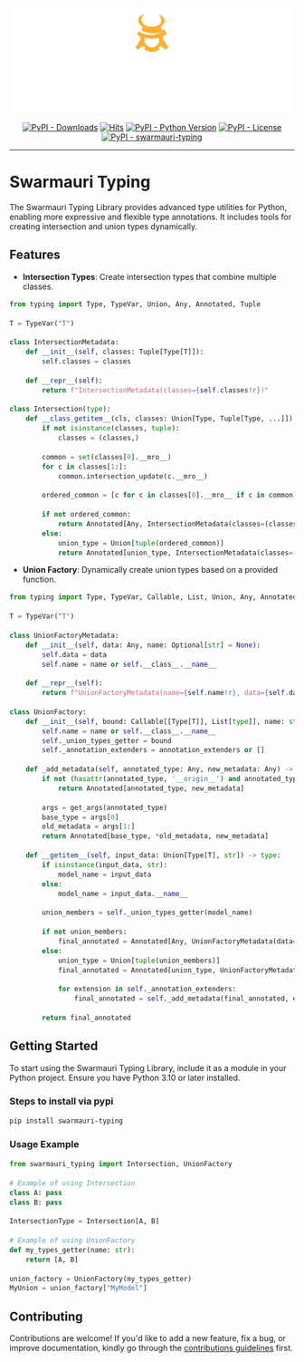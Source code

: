 <!-- Dark OS/GitHub theme → show LIGHT PNG; Light → show DARK PNG -->
<picture>
  <source media="(prefers-color-scheme: dark)"  srcset="../../assets/swarmauri_brand_frag_light.png">
  <source media="(prefers-color-scheme: light)" srcset="../../assets/swarmauri_brand_frag_dark.png">
  <!-- Fallback below (see #2) -->
  <img alt="Project logo" src="../../assets/swarmauri_brand_frag_dark.png" width="640">
</picture>


<p align="center">
    <a href="https://pypi.org/project/swarmauri-typing/">
        <img src="https://img.shields.io/pypi/dm/swarmauri-typing" alt="PyPI - Downloads"/></a>
    <a href="https://hits.sh/github.com/swarmauri/swarmauri-sdk/tree/master/pkgs/typing/">
        <img alt="Hits" src="https://hits.sh/github.com/swarmauri/swarmauri-sdk/tree/master/pkgs/typing.svg"/></a>
    <a href="https://pypi.org/project/swarmauri-typing/">
        <img src="https://img.shields.io/pypi/pyversions/swarmauri-typing" alt="PyPI - Python Version"/></a>
    <a href="https://pypi.org/project/swarmauri-typing/">
        <img src="https://img.shields.io/pypi/l/swarmauri-typing" alt="PyPI - License"/></a>
    <a href="https://pypi.org/project/swarmauri-typing/">
        <img src="https://img.shields.io/pypi/v/swarmauri-typing?label=swarmauri-typing&color=green" alt="PyPI - swarmauri-typing"/></a>
</p>

---

# Swarmauri Typing

The Swarmauri Typing Library provides advanced type utilities for Python, enabling more expressive and flexible type annotations. It includes tools for creating intersection and union types dynamically.

## Features

- **Intersection Types**: Create intersection types that combine multiple classes.

```python
from typing import Type, TypeVar, Union, Any, Annotated, Tuple

T = TypeVar("T")

class IntersectionMetadata:
    def __init__(self, classes: Tuple[Type[T]]):
        self.classes = classes

    def __repr__(self):
        return f"IntersectionMetadata(classes={self.classes!r})"

class Intersection(type):
    def __class_getitem__(cls, classes: Union[Type, Tuple[Type, ...]]) -> type:
        if not isinstance(classes, tuple):
            classes = (classes,)

        common = set(classes[0].__mro__)
        for c in classes[1:]:
            common.intersection_update(c.__mro__)

        ordered_common = [c for c in classes[0].__mro__ if c in common]

        if not ordered_common:
            return Annotated[Any, IntersectionMetadata(classes=(classes))]
        else:
            union_type = Union[tuple(ordered_common)]
            return Annotated[union_type, IntersectionMetadata(classes=(classes))]
```

- **Union Factory**: Dynamically create union types based on a provided function.

```python
from typing import Type, TypeVar, Callable, List, Union, Any, Annotated, get_args, Optional

T = TypeVar("T")

class UnionFactoryMetadata:
    def __init__(self, data: Any, name: Optional[str] = None):
        self.data = data
        self.name = name or self.__class__.__name__

    def __repr__(self):
        return f"UnionFactoryMetadata(name={self.name!r}, data={self.data!r})"

class UnionFactory:
    def __init__(self, bound: Callable[[Type[T]], List[type]], name: str = None, annotation_extenders: List[Any] = None):
        self.name = name or self.__class__.__name__
        self._union_types_getter = bound
        self._annotation_extenders = annotation_extenders or []

    def _add_metadata(self, annotated_type: Any, new_metadata: Any) -> Any:
        if not (hasattr(annotated_type, '__origin__') and annotated_type.__origin__ is Annotated):
            return Annotated[annotated_type, new_metadata]

        args = get_args(annotated_type)
        base_type = args[0]
        old_metadata = args[1:]
        return Annotated[base_type, *old_metadata, new_metadata]

    def __getitem__(self, input_data: Union[Type[T], str]) -> type:
        if isinstance(input_data, str):
            model_name = input_data
        else:
            model_name = input_data.__name__

        union_members = self._union_types_getter(model_name)

        if not union_members:
            final_annotated = Annotated[Any, UnionFactoryMetadata(data=model_name, name=self.name)]
        else:
            union_type = Union[tuple(union_members)]
            final_annotated = Annotated[union_type, UnionFactoryMetadata(data=model_name, name=self.name)]

            for extension in self._annotation_extenders:
                final_annotated = self._add_metadata(final_annotated, extension)

        return final_annotated
```

## Getting Started

To start using the Swarmauri Typing Library, include it as a module in your Python project. Ensure you have Python 3.10 or later installed.

### Steps to install via pypi

```sh
pip install swarmauri-typing
```

### Usage Example

```python
from swarmauri_typing import Intersection, UnionFactory

# Example of using Intersection
class A: pass
class B: pass

IntersectionType = Intersection[A, B]

# Example of using UnionFactory
def my_types_getter(name: str):
    return [A, B]

union_factory = UnionFactory(my_types_getter)
MyUnion = union_factory["MyModel"]
```


## Contributing

Contributions are welcome! If you'd like to add a new feature, fix a bug, or improve documentation, kindly go through the [contributions guidelines](https://github.com/swarmauri/swarmauri-sdk/blob/master/contributing.md) first.

